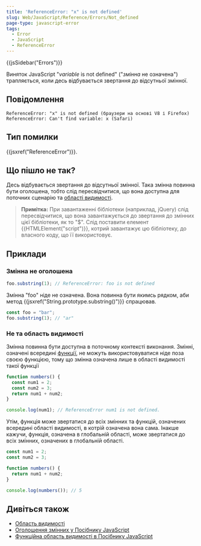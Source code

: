 ```yaml
---
title: 'ReferenceError: "x" is not defined'
slug: Web/JavaScript/Reference/Errors/Not_defined
page-type: javascript-error
tags:
  - Error
  - JavaScript
  - ReferenceError
---
```


{{jsSidebar("Errors")}}

Виняток JavaScript "_variable_ is not defined" ("_змінна_ не означена") трапляється, коли десь відбувається звертання до відсутньої змінної.

## Повідомлення

```
ReferenceError: "x" is not defined (браузери на основі V8 і Firefox)
ReferenceError: Can't find variable: x (Safari)
```

## Тип помилки

{{jsxref("ReferenceError")}}.

## Що пішло не так?

Десь відбувається звертання до відсутньої змінної. Така змінна повинна бути оголошена, тобто слід пересвідчитися, що вона доступна для поточних сценарію та [області видимості](/uk/docs/Glossary/Scope).

> **Примітка:** При завантаженні бібліотеки (наприклад, jQuery) слід пересвідчитися, що вона завантажується до звертання до змінних цієї бібліотеки, як то "$". Слід поставити елемент {{HTMLElement("script")}}, котрий завантажує цю бібліотеку, до власного коду, що її використовує.

## Приклади

### Змінна не оголошена

```js example-bad
foo.substring(1); // ReferenceError: foo is not defined
```

Змінна "foo" ніде не означена. Вона повинна бути якимсь рядком, аби метод {{jsxref("String.prototype.substring()")}} спрацював.

```js example-good
const foo = "bar";
foo.substring(1); // "ar"
```

### Не та область видимості

Змінна повинна бути доступна в поточному контексті виконання. Змінні, означені всередині [функції](/uk/docs/Web/JavaScript/Reference/Functions), не можуть використовуватися ніде поза своєю функцією, тому що змінна означена лише в області видимості такої функції

```js example-bad
function numbers() {
  const num1 = 2;
  const num2 = 3;
  return num1 + num2;
}

console.log(num1); // ReferenceError num1 is not defined.
```

Утім, функція може звертатися до всіх змінних та функцій, означених всередині області видимості, в котрій означена вона сама. Інакше кажучи, функція, означена в глобальній області, може звертатися до всіх змінних, означених в глобальній області.

```js example-good
const num1 = 2;
const num2 = 3;

function numbers() {
  return num1 + num2;
}

console.log(numbers()); // 5
```

## Дивіться також

- [Область видимості](/uk/docs/Glossary/Scope)
- [Оголошення змінних у Посібнику JavaScript](/uk/docs/Web/JavaScript/Guide/Grammar_and_types#oholoshennia-zminnykh)
- [Функційна область видимості в Посібнику JavaScript](/uk/docs/Web/JavaScript/Guide/Functions#funktsiina-oblast-vydymosti)

